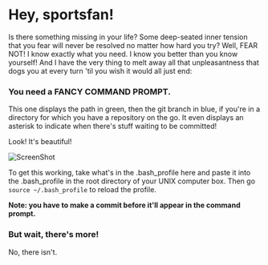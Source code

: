 # Hey, sportsfan!

Is there something missing in your life? Some deep-seated inner tension that you fear will never be resolved no matter how hard you try? Well, FEAR NOT! I know exactly what you need. I know you better than you know yourself! And I have the very thing to melt away all that unpleasantness that dogs you at every turn 'til you wish it would all just end:

### You need a FANCY COMMAND PROMPT.

This one displays the path in green, then the git branch in blue, if you're in a directory for which you have a repository on the go. It even displays an asterisk to indicate when there's stuff waiting to be committed!

Look! It's beautiful!

![ScreenShot](https://raw.github.com/jimbobsweeney/fancy_command_prompt/master/screenshot.png)

To get this working, take what's in the .bash_profile here and paste it into the .bash_profile in the root directory of your UNIX computer box. Then go `source ~/.bash_profile` to reload the profile.

**Note: you have to make a commit before it'll appear in the command prompt.**

### But wait, there's more!

No, there isn't.